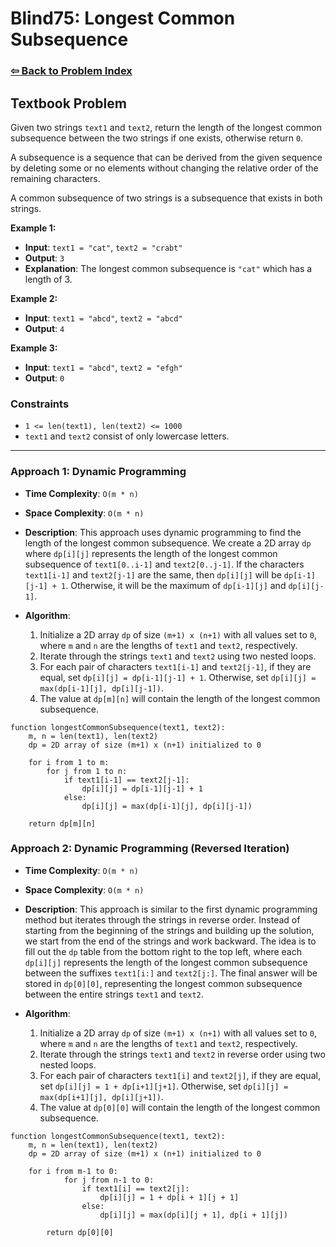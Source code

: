 # Blind75: Longest Common Subsequence

### [⇦ Back to Problem Index](../../index.md)

## Textbook Problem

Given two strings `text1` and `text2`, return the length of the longest common subsequence between the two strings if one exists, otherwise return `0`.

A subsequence is a sequence that can be derived from the given sequence by deleting some or no elements without changing the relative order of the remaining characters.

A common subsequence of two strings is a subsequence that exists in both strings.

**Example 1:**

-   **Input**: `text1 = "cat"`, `text2 = "crabt"`
-   **Output**: `3`
-   **Explanation**: The longest common subsequence is `"cat"` which has a length of 3.

**Example 2:**

-   **Input**: `text1 = "abcd"`, `text2 = "abcd"`
-   **Output**: `4`

**Example 3:**

-   **Input**: `text1 = "abcd"`, `text2 = "efgh"`
-   **Output**: `0`

### Constraints

-   `1 <= len(text1), len(text2) <= 1000`
-   `text1` and `text2` consist of only lowercase letters.

---

### Approach 1: Dynamic Programming

-   **Time Complexity**: `O(m * n)`
-   **Space Complexity**: `O(m * n)`
-   **Description**: This approach uses dynamic programming to find the length of the longest common subsequence. We create a 2D array `dp` where `dp[i][j]` represents the length of the longest common subsequence of `text1[0..i-1]` and `text2[0..j-1]`. If the characters `text1[i-1]` and `text2[j-1]` are the same, then `dp[i][j]` will be `dp[i-1][j-1] + 1`. Otherwise, it will be the maximum of `dp[i-1][j]` and `dp[i][j-1]`.
-   **Algorithm**:

    1. Initialize a 2D array `dp` of size `(m+1) x (n+1)` with all values set to `0`, where `m` and `n` are the lengths of `text1` and `text2`, respectively.
    2. Iterate through the strings `text1` and `text2` using two nested loops.
    3. For each pair of characters `text1[i-1]` and `text2[j-1]`, if they are equal, set `dp[i][j] = dp[i-1][j-1] + 1`. Otherwise, set `dp[i][j] = max(dp[i-1][j], dp[i][j-1])`.
    4. The value at `dp[m][n]` will contain the length of the longest common subsequence.

```pseudo
function longestCommonSubsequence(text1, text2):
    m, n = len(text1), len(text2)
    dp = 2D array of size (m+1) x (n+1) initialized to 0

    for i from 1 to m:
        for j from 1 to n:
            if text1[i-1] == text2[j-1]:
                dp[i][j] = dp[i-1][j-1] + 1
            else:
                dp[i][j] = max(dp[i-1][j], dp[i][j-1])

    return dp[m][n]
```

### Approach 2: Dynamic Programming (Reversed Iteration)

-   **Time Complexity**: `O(m * n)`
-   **Space Complexity**: `O(m * n)`
-   **Description**: This approach is similar to the first dynamic programming method but iterates through the strings in reverse order. Instead of starting from the beginning of the strings and building up the solution, we start from the end of the strings and work backward. The idea is to fill out the `dp` table from the bottom right to the top left, where each `dp[i][j]` represents the length of the longest common subsequence between the suffixes `text1[i:]` and `text2[j:]`. The final answer will be stored in `dp[0][0]`, representing the longest common subsequence between the entire strings `text1` and `text2`.
-   **Algorithm**:

    1. Initialize a 2D array `dp` of size `(m+1) x (n+1)` with all values set to `0`, where `m` and `n` are the lengths of `text1` and `text2`, respectively.
    2. Iterate through the strings `text1` and `text2` in reverse order using two nested loops.
    3. For each pair of characters `text1[i]` and `text2[j]`, if they are equal, set `dp[i][j] = 1 + dp[i+1][j+1]`. Otherwise, set `dp[i][j] = max(dp[i+1][j], dp[i][j+1])`.
    4. The value at `dp[0][0]` will contain the length of the longest common subsequence.

```pseudo
function longestCommonSubsequence(text1, text2):
    m, n = len(text1), len(text2)
    dp = 2D array of size (m+1) x (n+1) initialized to 0

    for i from m-1 to 0:
            for j from n-1 to 0:
                if text1[i] == text2[j]:
                    dp[i][j] = 1 + dp[i + 1][j + 1]
                else:
                    dp[i][j] = max(dp[i][j + 1], dp[i + 1][j])

        return dp[0][0]
```
